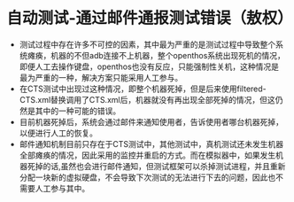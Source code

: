 # 自动测试-通过邮件通报测试错误（敖权）
* 测试过程中存在许多不可控的因素，其中最为严重的是测试过程中导致整个系统瘫痪，机器的不但adb连接不上机器，整个openthos系统出现死机的情况，即便人工去操作键盘，openthos也没有反应，只能强制性关机，这种情况是最为严重的一种，解决方案只能采用人工参与。
* 在CTS测试中出现过这种情况，即整个机器死掉，但是后来使用filtered-CTS.xml替换调用了CTS.xml后，机器就没有再出现全部死掉的情况，但这仍然是其中的一种可能的错误。
* 目前机器死掉后，系统会通过邮件来通知使用者，告诉使用者哪台机器死掉，以便进行人工的恢复。
* 邮件通知机制目前只存在于CTS测试中，其他测试中，真机测试还未发生机器全部瘫痪的情况，因此采用的监控并重启的方式。而在模拟器中，如果发生机器死掉的话,虽然也会进行邮件通知，但测试框架可以杀掉测试进程，并且重新分配一块新的虚拟硬盘，不会导致下次测试的无法进行下去的问题，因此也不需要人工参与其中。
